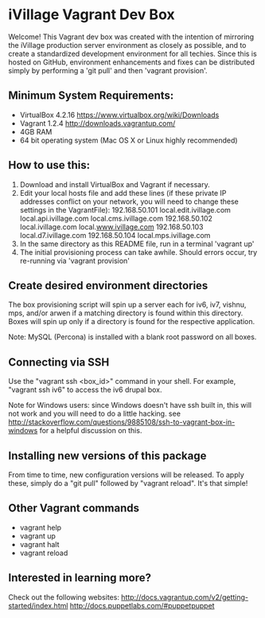 iVillage Vagrant Dev Box
========================

Welcome!  This Vagrant dev box was created with the intention of mirroring the iVillage production server environment as closely as possible, and to create a standardized development environment for all techies.  Since this is hosted on GitHub, environment enhancements and fixes can be distributed simply by performing a 'git pull' and then 'vagrant provision'.

Minimum System Requirements:
----------------------------
   - VirtualBox 4.2.16 <https://www.virtualbox.org/wiki/Downloads>
   - Vagrant 1.2.4 <http://downloads.vagrantup.com/>
   - 4GB RAM
   - 64 bit operating system (Mac OS X or Linux highly recommended)

How to use this:
----------------
  1. Download and install VirtualBox and Vagrant if necessary.
  2. Edit your local hosts file and add these lines (if these private IP addresses conflict on your network, you will need to change these settings in the VagrantFile):
     192.168.50.101 local.edit.ivillage.com local.api.ivillage.com local.cms.ivillage.com
     192.168.50.102 local.ivillage.com local.www.ivillage.com
     192.168.50.103 local.d7.ivillage.com
     192.168.50.104 local.mps.ivillage.com
  3. In the same directory as this README file, run in a terminal 'vagrant up'
  4. The initial provisioning process can take awhile.  Should errors occur, try re-running via 'vagrant provision'

Create desired environment directories
--------------------------------------
The box provisioning script will spin up a server each for iv6, iv7, vishnu, mps, and/or arwen if a matching directory is found within this directory.  Boxes will spin up only if a directory is found for the respective application.

Note: MySQL (Percona) is installed with a blank root password on all boxes.

Connecting via SSH
------------------
Use the "vagrant ssh <box_id>" command in your shell.  For example, "vagrant ssh iv6" to access the iv6 drupal box.

Note for Windows users: since Windows doesn't have ssh built in, this will not work and you will need to do a little hacking.  see <http://stackoverflow.com/questions/9885108/ssh-to-vagrant-box-in-windows> for a helpful discussion on this.

Installing new versions of this package
---------------------------------------
From time to time, new configuration versions will be released.  To apply these, simply do a "git pull" followed by "vagrant reload".  It's that simple!

Other Vagrant commands
----------------------
  - vagrant help
  - vagrant up
  - vagrant halt
  - vagrant reload

Interested in learning more?
----------------------------
Check out the following websites:
http://docs.vagrantup.com/v2/getting-started/index.html
http://docs.puppetlabs.com/#puppetpuppet
